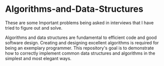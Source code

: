 # Algorithms-and-Data-Structures
These are some Important problems being asked in interviews that I have tried to figure out and solve.

Algorithms and data structures are fundamental to efficient code and good software design. Creating and designing excellent algorithms is required for being an exemplary programmer. This repository's goal is to demonstrate how to correctly implement common data structures and algorithms in the simplest and most elegant ways.
